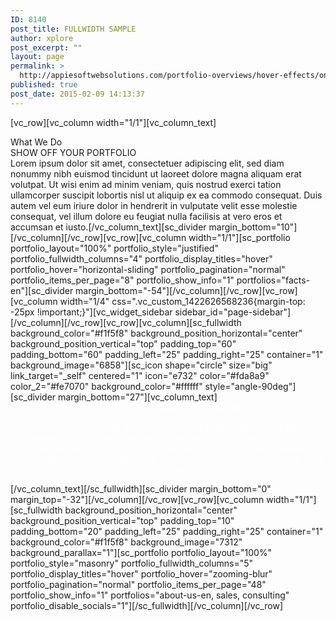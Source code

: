 ```yaml
---
ID: 8140
post_title: FULLWIDTH SAMPLE
author: xplore
post_excerpt: ""
layout: page
permalink: >
  http://appiesoftwebsolutions.com/portfolio-overviews/hover-effects/onhover-titles-fullwidth-sample/
published: true
post_date: 2015-02-09 14:13:37
---
```

[vc_row][vc_column width="1/1"][vc_column_text]
<div class="styled-subtitle">What We Do</div>
<div class="title-h3">SHOW OFF YOUR PORTFOLIO</div>
Lorem ipsum dolor sit amet, consectetuer adipiscing elit, sed diam nonummy nibh euismod tincidunt ut laoreet dolore magna aliquam erat volutpat. Ut wisi enim ad minim veniam, quis nostrud exerci tation ullamcorper suscipit lobortis nisl ut aliquip ex ea commodo consequat. Duis autem vel eum iriure dolor in hendrerit in vulputate velit esse molestie consequat, vel illum dolore eu feugiat nulla facilisis at vero eros et accumsan et iusto.[/vc_column_text][sc_divider margin_bottom="10"][/vc_column][/vc_row][vc_row][vc_column width="1/1"][sc_portfolio portfolio_layout="100%" portfolio_style="justified" portfolio_fullwidth_columns="4" portfolio_display_titles="hover" portfolio_hover="horizontal-sliding" portfolio_pagination="normal" portfolio_items_per_page="8" portfolio_show_info="1" portfolios="facts-en"][sc_divider margin_bottom="-54"][/vc_column][/vc_row][vc_row][vc_column width="1/4" css=".vc_custom_1422626568236{margin-top: -25px !important;}"][vc_widget_sidebar sidebar_id="page-sidebar"][/vc_column][/vc_row][vc_row][vc_column][sc_fullwidth background_color="#f1f5f8" background_position_horizontal="center" background_position_vertical="top" padding_top="60" padding_bottom="60" padding_left="25" padding_right="25" container="1" background_image="6858"][sc_icon shape="circle" size="big" link_target="_self" centered="1" icon="e732" color="#fda8a9" color_2="#fe7070" background_color="#ffffff" style="angle-90deg"][sc_divider margin_bottom="27"][vc_column_text]<div class="title-h3" style="text-align: center;"><span style="color: #ffffff;">LATEST WORKS FROM OUR PORTFOLIO</span></div>
<p style="text-align: center;"><span style="color: #ffffff;">Lorem ipsum dolor sit amet, consectetuer adipiscing elit, sed diam nonummy nibh euismod tincidunt ut laoreet dolore magna aliquam erat volutpat. Ut wisi enim ad minim veniam, quis nostrud exerci tation ullamcorper suscipit lobortis nisl ut aliquip ex ea commodo consequat. Duis autem vel.</span></p>[/vc_column_text][/sc_fullwidth][sc_divider margin_bottom="0" margin_top="-32"][/vc_column][/vc_row][vc_row][vc_column width="1/1"][sc_fullwidth background_position_horizontal="center" background_position_vertical="top" padding_top="10" padding_bottom="20" padding_left="25" padding_right="25" container="1" background_color="#f1f5f8" background_image="7312" background_parallax="1"][sc_portfolio portfolio_layout="100%" portfolio_style="masonry" portfolio_fullwidth_columns="5" portfolio_display_titles="hover" portfolio_hover="zooming-blur" portfolio_pagination="normal" portfolio_items_per_page="48" portfolio_show_info="1" portfolios="about-us-en, sales, consulting" portfolio_disable_socials="1"][/sc_fullwidth][/vc_column][/vc_row]